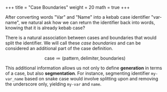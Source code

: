 +++
title = "Case Boundaries"
weight = 20
math = true
+++

After converting words "Var" and "Name" into a kebab case identifier "var-name", we natural ask how we can return the identifier back into words, knowing that it is already kebab case?

There is a natural association between cases and boundaries that would split the identifier.  We will call these _case boundaries_ and can be considered an additional part of the case definition.

$$\text{case} \coloneqq (\text{pattern}, \text{delimiter}, \text{boundaries})$$

This additional information allows us not only to define **generation** in terms of a case, but also **segmentation**.  For instance, segmenting identifier `my-var_name` based on snake case would involve splitting upon and removing the underscore only, yielding `my-var` and `name`.